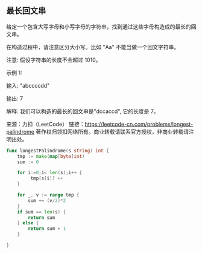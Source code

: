 ## 最长回文串

给定一个包含大写字母和小写字母的字符串，找到通过这些字母构造成的最长的回文串。

在构造过程中，请注意区分大小写。比如 "Aa" 不能当做一个回文字符串。

注意:
假设字符串的长度不会超过 1010。

示例 1:

输入:
"abccccdd"

输出:
7

解释:
我们可以构造的最长的回文串是"dccaccd", 它的长度是 7。

来源：力扣（LeetCode）
链接：https://leetcode-cn.com/problems/longest-palindrome
著作权归领扣网络所有。商业转载请联系官方授权，非商业转载请注明出处。

```go
func longestPalindrome(s string) int {
	tmp := make(map[byte]int)
	sum := 0

	for i:=0;i< len(s);i++ {
		 tmp[s[i]] ++
	}

	for _, v := range tmp {
		sum += (v/2)*2
	}
	if sum == len(s) {
		return sum
	} else {
		return sum + 1
	}

}

```
